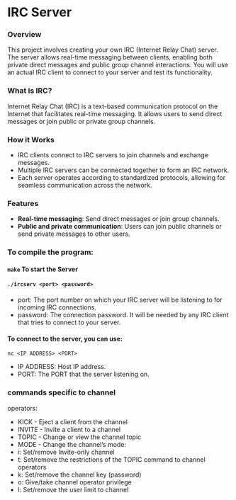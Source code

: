 # IRC Server

### Overview
This project involves creating your own IRC (Internet Relay Chat) server. The server allows real-time messaging between clients, enabling both private direct messages and public group channel interactions. You will use an actual IRC client to connect to your server and test its functionality.

### What is IRC?
Internet Relay Chat (IRC) is a text-based communication protocol on the Internet that facilitates real-time messaging. It allows users to send direct messages or join public or private group channels. 

### How it Works
- IRC clients connect to IRC servers to join channels and exchange messages.
- Multiple IRC servers can be connected together to form an IRC network.
- Each server operates according to standardized protocols, allowing for seamless communication across the network.

### Features
- **Real-time messaging**: Send direct messages or join group channels.
- **Public and private communication**: Users can join public channels or send private messages to other users.

### To compile the program:
#### `make` To start the Server

#### ```./ircserv <port> <password>```
- port: The port number on which your IRC server will be listening to for incoming IRC connections.
- password: The connection password. It will be needed by any IRC client that tries to connect to your server. 
#### To connect to the server, you can use:
```nc <IP ADDRESS> <PORT>```
- IP ADDRESS: Host IP address.
- PORT: The PORT that the server listening on.

### commands specific to channel
operators:
- KICK - Eject a client from the channel
- INVITE - Invite a client to a channel
- TOPIC - Change or view the channel topic
- MODE - Change the channel’s mode:
- i: Set/remove Invite-only channel
- t: Set/remove the restrictions of the TOPIC command to channel operators
- k: Set/remove the channel key (password)
- o: Give/take channel operator privilege
- l: Set/remove the user limit to channel
